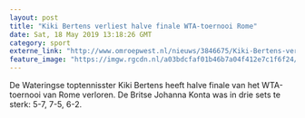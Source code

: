 ```yaml
---
layout: post
title: "Kiki Bertens verliest halve finale WTA-toernooi Rome"
date: Sat, 18 May 2019 13:18:26 GMT
category: sport
externe_link: "http://www.omroepwest.nl/nieuws/3846675/Kiki-Bertens-verliest-halve-finale-WTA-toernooi-Rome"
feature_image: "https://imgw.rgcdn.nl/a03bdcfaf01b46b7a04f412e7c1f6f24/opener/3831573.jpg"
---
```


De Wateringse toptennisster Kiki Bertens heeft halve finale van het WTA-toernooi van Rome verloren. De Britse Johanna Konta was in drie sets te sterk: 5-7, 7-5, 6-2.
